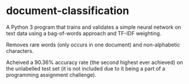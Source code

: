 # document-classification
A Python 3 program that trains and validates a simple neural network on text data using a bag-of-words approach and TF-IDF weighting.

Removes rare words (only occurs in one document) and non-alphabetic characters.

Acheived a 90.36% accuracy rate (the second highest ever achieved) on the unlabelled test set (it is not included due to it being a part of a programming assignment challenge).
